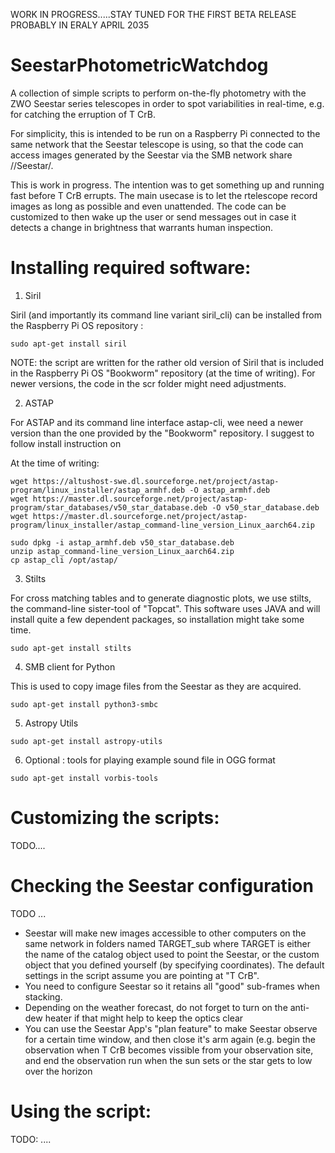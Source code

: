 WORK IN PROGRESS.....STAY TUNED FOR THE FIRST BETA RELEASE PROBABLY IN ERALY APRIL 2035


# SeestarPhotometricWatchdog
A collection of simple scripts to perform on-the-fly photometry with the ZWO Seestar series telescopes in order to spot variabilities in real-time, e.g. for catching the erruption of T CrB.

For simplicity, this is intended to be run on a Raspberry Pi connected to the same network that the Seestar telescope is using, so that the code can access images generated by the Seestar via the SMB network share //Seestar/. 

This is work in progress. The intention was to get something up and running fast before T CrB errupts. The main usecase is to let the rtelescope record images as long as possible and even unattended. The code can be customized to then wake up the user or send messages out in case it detects a change in brightness that warrants human inspection.


Installing required software:
=============================

1) Siril

Siril (and importantly its command line variant siril_cli) can be installed from the Raspberry Pi OS repository :

```sudo apt-get install siril```

NOTE: the script are written for the rather old version of Siril that is included in the 
Raspberry Pi OS "Bookworm" repository (at the time of writing). For newer versions, the code 
in the scr folder might need adjustments. 

2) ASTAP

For  ASTAP and its command line interface astap-cli, wee need a newer version than the one provided by the "Bookworm" repository. I suggest to follow install instruction on

At the time of writing:

```
wget https://altushost-swe.dl.sourceforge.net/project/astap-program/linux_installer/astap_armhf.deb -O astap_armhf.deb
wget https://master.dl.sourceforge.net/project/astap-program/star_databases/v50_star_database.deb -O v50_star_database.deb
wget https://master.dl.sourceforge.net/project/astap-program/linux_installer/astap_command-line_version_Linux_aarch64.zip

sudo dpkg -i astap_armhf.deb v50_star_database.deb
unzip astap_command-line_version_Linux_aarch64.zip
cp astap_cli /opt/astap/
```

3) Stilts

For cross matching tables and to generate diagnostic plots, we use stilts, the command-line sister-tool of "Topcat".
This software uses JAVA and will install quite a few dependent packages, so installation might take some time.

```sudo apt-get install stilts``` 

4) SMB client for Python

This is used to copy image files from the Seestar as they are acquired.

```sudo apt-get install python3-smbc```

5) Astropy Utils

```sudo apt-get install astropy-utils```


6) Optional : tools for playing example sound file in OGG format

```sudo apt-get install vorbis-tools```

 
Customizing the scripts:
========================
TODO....

Checking the Seestar configuration
==================================
TODO ...

* Seestar will make new images accessible to other computers on the same network in folders named TARGET_sub where TARGET is either the name of  the catalog object used to point the Seestar, or the custom object that you defined yourself (by specifying coordinates). The default settings in the script assume you are pointing at "T CrB".
* You need to configure Seestar so it retains all "good" sub-frames when stacking.
* Depending on the weather forecast, do not forget to turn on the anti-dew heater if that might help to keep the optics clear
* You can use the Seestar App's "plan feature" to make Seestar observe for a certain time window, and then close it's arm again (e.g. begin the observation when T CrB becomes vissible from your observation site, and end the observation run when the sun sets or the star gets to low over the horizon

  


Using the script:
==================
TODO: ....

